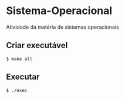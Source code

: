 # Sistema-Operacional
Atividade da matéria de sistemas operacionais

## Criar executável
``
$ make all
``
## Executar 
``
$ ./exec
``
